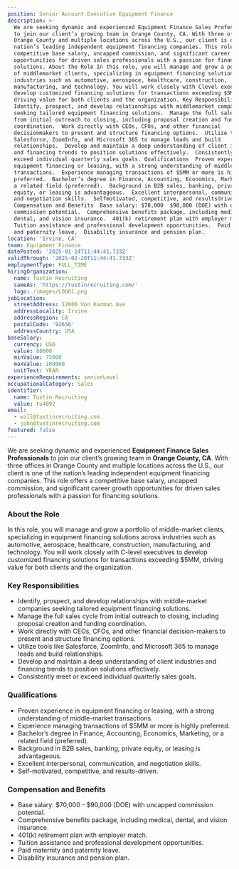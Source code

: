 ```yaml
---
position: Senior Account Executive Equipment Finance
description: >-
  We are seeking dynamic and experienced Equipment Finance Sales Professionals
  to join our client’s growing team in Orange County, CA. With three offices in
  Orange County and multiple locations across the U.S., our client is one of the
  nation’s leading independent equipment financing companies. This role offers a
  competitive base salary, uncapped commission, and significant career growth
  opportunities for driven sales professionals with a passion for financing
  solutions. About the Role In this role, you will manage and grow a portfolio
  of middlemarket clients, specializing in equipment financing solutions across
  industries such as automotive, aerospace, healthcare, construction,
  manufacturing, and technology. You will work closely with Clevel executives to
  develop customized financing solutions for transactions exceeding $5MM,
  driving value for both clients and the organization. Key Responsibilities 
  Identify, prospect, and develop relationships with middlemarket companies
  seeking tailored equipment financing solutions.  Manage the full sales cycle
  from initial outreach to closing, including proposal creation and funding
  coordination.  Work directly with CEOs, CFOs, and other financial
  decisionmakers to present and structure financing options.  Utilize tools like
  Salesforce, ZoomInfo, and Microsoft 365 to manage leads and build
  relationships.  Develop and maintain a deep understanding of client industries
  and financing trends to position solutions effectively.  Consistently meet or
  exceed individual quarterly sales goals. Qualifications  Proven experience in
  equipment financing or leasing, with a strong understanding of middlemarket
  transactions.  Experience managing transactions of $5MM or more is highly
  preferred.  Bachelor’s degree in Finance, Accounting, Economics, Marketing, or
  a related field (preferred).  Background in B2B sales, banking, private
  equity, or leasing is advantageous.  Excellent interpersonal, communication,
  and negotiation skills.  Selfmotivated, competitive, and resultsdriven.
  Compensation and Benefits  Base salary: $70,000  $90,000 (DOE) with uncapped
  commission potential.  Comprehensive benefits package, including medical,
  dental, and vision insurance.  401(k) retirement plan with employer match. 
  Tuition assistance and professional development opportunities.  Paid maternity
  and paternity leave.  Disability insurance and pension plan.
location: 'Irvine, CA'
team: Equipment Finance
datePosted: '2025-01-14T11:44:41.733Z'
validThrough: '2025-02-20T11:44:41.733Z'
employmentType: FULL_TIME
hiringOrganization:
  name: Tustin Recruiting
  sameAs: 'https://tustinrecruiting.com/'
  logo: /images/LOGO1.png
jobLocation:
  streetAddress: 12000 Von Karman Ave
  addressLocality: Irvine
  addressRegion: CA
  postalCode: '92656'
  addressCountry: USA
baseSalary:
  currency: USD
  value: 80000
  minValue: 75000
  maxValue: 100000
  unitText: YEAR
experienceRequirements: seniorLevel
occupationalCategory: Sales
identifier:
  name: Tustin Recruiting
  value: tu4892
email:
  - will@tustinrecruiting.com
  - john@tustinrecruiting.com
featured: false
---
```


We are seeking dynamic and experienced **Equipment Finance Sales Professionals** to join our client’s growing team in **Orange County, CA**. With three offices in Orange County and multiple locations across the U.S., our client is one of the nation’s leading independent equipment financing companies. This role offers a competitive base salary, uncapped commission, and significant career growth opportunities for driven sales professionals with a passion for financing solutions.

### About the Role
In this role, you will manage and grow a portfolio of middle-market clients, specializing in equipment financing solutions across industries such as automotive, aerospace, healthcare, construction, manufacturing, and technology. You will work closely with C-level executives to develop customized financing solutions for transactions exceeding $5MM, driving value for both clients and the organization.

### Key Responsibilities
- Identify, prospect, and develop relationships with middle-market companies seeking tailored equipment financing solutions.  
- Manage the full sales cycle from initial outreach to closing, including proposal creation and funding coordination.  
- Work directly with CEOs, CFOs, and other financial decision-makers to present and structure financing options.  
- Utilize tools like Salesforce, ZoomInfo, and Microsoft 365 to manage leads and build relationships.  
- Develop and maintain a deep understanding of client industries and financing trends to position solutions effectively.  
- Consistently meet or exceed individual quarterly sales goals.  

### Qualifications
- Proven experience in equipment financing or leasing, with a strong understanding of middle-market transactions.  
- Experience managing transactions of $5MM or more is highly preferred.  
- Bachelor’s degree in Finance, Accounting, Economics, Marketing, or a related field (preferred).  
- Background in B2B sales, banking, private equity, or leasing is advantageous.  
- Excellent interpersonal, communication, and negotiation skills.  
- Self-motivated, competitive, and results-driven.  

### Compensation and Benefits
- Base salary: $70,000 - $90,000 (DOE) with uncapped commission potential.  
- Comprehensive benefits package, including medical, dental, and vision insurance.  
- 401(k) retirement plan with employer match.  
- Tuition assistance and professional development opportunities.  
- Paid maternity and paternity leave.  
- Disability insurance and pension plan.  
